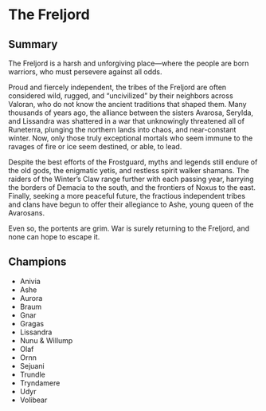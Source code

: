 # The Freljord

## Summary
The Freljord is a harsh and unforgiving place—where the people are born 
warriors, who must persevere against all odds.

Proud and fiercely independent, the tribes of the Freljord are often considered 
wild, rugged, and “uncivilized” by their neighbors across Valoran, who do not 
know the ancient traditions that shaped them. Many thousands of years ago, the 
alliance between the sisters Avarosa, Serylda, and Lissandra was shattered in a 
war that unknowingly threatened all of Runeterra, plunging the northern lands 
into chaos, and near-constant winter. Now, only those truly exceptional mortals 
who seem immune to the ravages of fire or ice seem destined, or able, to lead.

Despite the best efforts of the Frostguard, myths and legends still endure of 
the old gods, the enigmatic yetis, and restless spirit walker shamans. The 
raiders of the Winter’s Claw range further with each passing year, harrying the 
borders of Demacia to the south, and the frontiers of Noxus to the east. 
Finally, seeking a more peaceful future, the fractious independent tribes and 
clans have begun to offer their allegiance to Ashe, young queen of the Avarosans.

Even so, the portents are grim. War is surely returning to the Freljord, and 
none can hope to escape it.

## Champions
- Anivia
- Ashe
- Aurora
- Braum
- Gnar
- Gragas
- Lissandra
- Nunu & Willump
- Olaf
- Ornn
- Sejuani
- Trundle
- Tryndamere
- Udyr
- Volibear